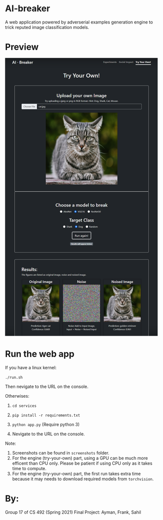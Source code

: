 # AI-breaker
A web application powered by adverserial examples generation engine to trick reputed image classification models.

# Preview
<img src="https://github.com/fshipy/ai-breaker/blob/main/screenshots/Try%20Your%20Own%20Page%20(After%20Run).png" width="500">

# Run the web app
If you have a linux kernel:

```./run.sh```

Then nevigate to the URL on the console. 

Otherwises:

1. ```cd services```

2. ```pip install -r requirements.txt```

3. ```python app.py``` (Require python 3)

4. Nevigate to the URL on the console. 

Note:

1. Screenshots can be found in `screenshots` folder.
2. For the engine (try-your-own) part, using a GPU can be much more efficent than CPU only. Please be patient if using CPU only as it takes time to compute.
3. For the engine (try-your-own) part, the first run takes extra time because it may needs to download
required models from `torchvision`.

# By:

Group 17 of CS 492 (Spring 2021) Final Project: Ayman, Frank, Sahil
